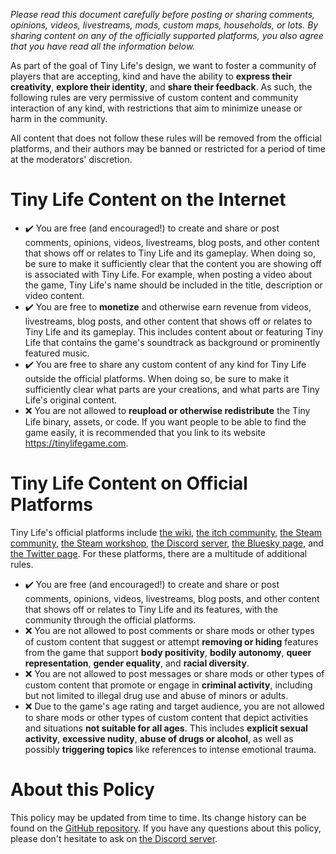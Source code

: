 *Please read this document carefully before posting or sharing comments, opinions, videos, livestreams, mods, custom maps, households, or lots. By sharing content on any of the officially supported platforms, you also agree that you have read all the information below.*

As part of the goal of Tiny Life's design, we want to foster a community of players that are accepting, kind and have the ability to **express their creativity**, **explore their identity**, and **share their feedback**. As such, the following rules are very permissive of custom content and community interaction of any kind, with restrictions that aim to minimize unease or harm in the community.

All content that does not follow these rules will be removed from the official platforms, and their authors may be banned or restricted for a period of time at the moderators' discretion.

# Tiny Life Content on the Internet
- ✔️ You are free (and encouraged!) to create and share or post comments, opinions, videos, livestreams, blog posts, and other content that shows off or relates to Tiny Life and its gameplay. When doing so, be sure to make it sufficiently clear that the content you are showing off is associated with Tiny Life. For example, when posting a video about the game, Tiny Life's name should be included in the title, description or video content.
- ✔️ You are free to **monetize** and otherwise earn revenue from videos, livestreams, blog posts, and other content that shows off or relates to Tiny Life and its gameplay. This includes content about or featuring Tiny Life that contains the game's soundtrack as background or prominently featured music.
- ✔️ You are free to share any custom content of any kind for Tiny Life outside the official platforms. When doing so, be sure to make it sufficiently clear what parts are your creations, and what parts are Tiny Life's original content.
- ❌ You are not allowed to **reupload or otherwise redistribute** the Tiny Life binary, assets, or code. If you want people to be able to find the game easily, it is recommended that you link to its website <https://tinylifegame.com>.

# Tiny Life Content on Official Platforms
Tiny Life's official platforms include [the wiki](https://wiki.tinylifegame.com), [the itch community](https://ellpeck.itch.io/tiny-life/community), [the Steam community](https://steamcommunity.com/app/1651490), [the Steam workshop](https://steamcommunity.com/app/1651490/workshop/), [the Discord server](https://link.tinylifegame.com/discordweb), [the Bluesky page](https://bsky.app/profile/tinylifegame.bsky.social), and [the Twitter page](https://twitter.com/TinyLifeGame). For these platforms, there are a multitude of additional rules.
- ✔️ You are free (and encouraged!) to create and share or post comments, opinions, videos, livestreams, blog posts, and other content that shows off or relates to Tiny Life and its features, with the community through the official platforms.
- ❌ You are not allowed to post comments or share mods or other types of custom content that suggest or attempt **removing or hiding** features from the game that support **body positivity**, **bodily autonomy**, **queer representation**, **gender equality**, and **racial diversity**.
- ❌ You are not allowed to post messages or share mods or other types of custom content that promote or engage in **criminal activity**, including but not limited to illegal drug use and abuse of minors or adults.
- ❌ Due to the game's age rating and target audience, you are not allowed to share mods or other types of custom content that depict activities and situations **not suitable for all ages**. This includes **explicit sexual activity**, **excessive nudity**, **abuse of drugs or alcohol**, as well as possibly **triggering topics** like references to intense emotional trauma.

# About this Policy

This policy may be updated from time to time. Its change history can be found on the [GitHub repository](https://github.com/Ellpeck/TinyLifeWeb/commits/main/web/_includes/content_policy.md). If you have any questions about this policy, please don't hesitate to ask on [the Discord server](https://link.tinylifegame.com/discordweb).
